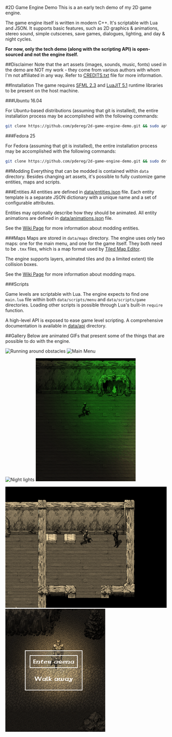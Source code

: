 #2D Game Engine Demo
This is a an early tech demo of my 2D game engine.

The game engine itself is written in modern C++. It's scriptable with Lua and JSON. It supports basic features, such as 2D graphics & animations, stereo sound, simple cutscenes, save games, dialogues, lighting, and day & night cycles.

**For now, only the tech demo (along with the scripting API) is open-sourced and not the engine itself.** 

##Disclaimer
Note that the art assets (images, sounds, music, fonts) used in the demo are NOT my work - they come from various authors with whom I'm not affiliated in any way. Refer to [CREDITS.txt](CREDITS.txt) file for more information.

##Installation
The game requires [SFML 2.3](http://www.sfml-dev.org/) and [LuaJIT 5.1](http://luajit.org/) runtime libraries to be present on the host machine.

###Ubuntu 16.04

For Ubuntu-based distributions (assuming that git is installed), the entire installation process may be accomplished with the following commands:
```bash
git clone https://github.com/pdereg/2d-game-engine-demo.git && sudo apt-get install libsfml-graphics2.3v5 libsfml-network2.3v5 libsfml-system2.3v5 libsfml-window2.3v5 libsfml-audio2.3v5 libluajit-5.1-2 -y
```
###Fedora 25

For Fedora (assuming that git is installed), the entire installation process may be accomplished with the following commands:
```bash
git clone https://github.com/pdereg/2d-game-engine-demo.git && sudo dnf install luajit SFML -y
```

##Modding
Everything that can be modded is contained within `data` directory. Besides changing art assets, it's possible to fully customize game entities, maps and scripts.

###Entities
All entities are defined in [data/entities.json](data/entities.json) file. Each entity template is a separate JSON dictionary with a unique name and a set of configurable attributes. 

Entities may optionally describe how they should be animated. All entity animations are defined in [data/animations.json](data/animations.json) file.

See the [Wiki Page](https://github.com/pdereg/2d-game-engine-demo/wiki/Modding-Entities) for more information about modding entities.

###Maps
Maps are stored in `data/maps` directory. The engine uses only two maps: one for the main menu, and one for the game itself. They both need to be `.tmx` files, which is a map format used by [Tiled Map Editor](http://www.mapeditor.org/).

The engine supports layers, animated tiles and (to a limited extent) tile collision boxes.

See the [Wiki Page](https://github.com/pdereg/2d-game-engine-demo/wiki/Modding-Maps) for more information about modding maps.

###Scripts

Game levels are scriptable with Lua. The engine expects to find one `main.lua` file within both `data/scripts/menu` and `data/scripts/game` directories. Loading other scripts is possible through Lua's built-in `require` function.

A high-level API is exposed to ease game level scripting. A comprehensive documentation is available in [data/api](https://github.com/pdereg/2d-game-engine-demo/tree/master/api) directory.

##Gallery
Below are animated GIFs that present some of the things that are possible to do with the engine.

![Running around obstacles](media/running_around_obstacles.gif)
![Main Menu](media/main_menu.gif)

![Night lights](media/night_lights.gif)
![More lights](media/more_lights.gif)

![Dialogue](media/dialogue.gif)
![Dialog Box](media/dialog_box.gif)
